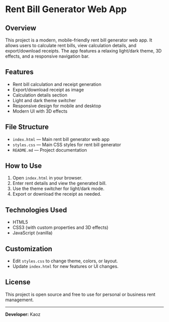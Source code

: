 # Rent Bill Generator Web App

## Overview
This project is a modern, mobile-friendly rent bill generator web app. It allows users to calculate rent bills, view calculation details, and export/download receipts. The app features a relaxing light/dark theme, 3D effects, and a responsive navigation bar.

## Features
- Rent bill calculation and receipt generation
- Export/download receipt as image
- Calculation details section
- Light and dark theme switcher
- Responsive design for mobile and desktop
- Modern UI with 3D effects

## File Structure
- `index.html` — Main rent bill generator web app
- `styles.css` — Main CSS styles for rent bill generator
- `README.md` — Project documentation

## How to Use
1. Open `index.html` in your browser.
2. Enter rent details and view the generated bill.
3. Use the theme switcher for light/dark mode.
4. Export or download the receipt as needed.

## Technologies Used
- HTML5
- CSS3 (with custom properties and 3D effects)
- JavaScript (vanilla)

## Customization
- Edit `styles.css` to change theme, colors, or layout.
- Update `index.html` for new features or UI changes.

## License
This project is open source and free to use for personal or business rent management.

---
**Developer:** Kaoz

